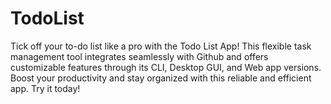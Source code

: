 # TodoList
Tick off your to-do list like a pro with the Todo List App! This flexible task management tool integrates seamlessly with Github and offers customizable features through its CLI, Desktop GUI, and Web app versions. Boost your productivity and stay organized with this reliable and efficient app. Try it today!
